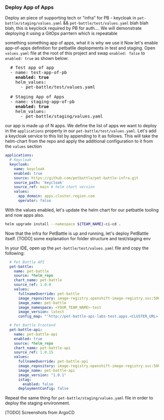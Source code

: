 ### Deploy App of Apps 
Deploy an piece of supporting tech or "infra" for PB - keycloak in `pet-battle/staging/values.yaml` && `pet-battle/test/values.yaml`
blah blah blah, this is keyclock required by PB for auth.... We will demonstrate deploying it using a GitOps parrtern which is repeatable

something something app of apps, what it is why we use it
Now let's enable app-of-apps definition for petbatlle deplopments in test and staging. Open `values.yaml` file at the root of this project and swap `enabled: false` to `enabled: true` as shown below:

<pre>
  # Test app of app
  - name: test-app-of-pb
<strong>    enabled: true</strong>
    helm_values:
      - pet-battle/test/values.yaml

  # Staging App of Apps
  - name: staging-app-of-pb
<strong>    enabled: true</strong>
    helm_values:
      - pet-battle/staging/values.yaml
</pre>


our app is made up of N apps. We define the list of apps we want to deploy in the `applications` property in our `pet-battle/test/values.yaml`. Let's add a keycloak service to this list by appending to it as follows. This will take the helm-chart from the repo and apply the additional configuration to it from the `values` section

```yaml
applications:
  # Keycloak
  keycloak:
    name: keycloak
    enabled: true
    source: https://github.com/petbattle/pet-battle-infra.git
    source_path: 'keycloak'
    source_ref: main # helm chart version
    values:
      app_domain: apps.cluster.region.com
      operator: false
```

With the values enabled, let's update the helm chart for our petbattle tooling and now apps also.
```bash
helm upgrade install --namespace ${TEAM_NAME}-ci-cd .
```

Now that the infra for PetBattle is up and running, let's deploy PetBattle itself. 
[TODO] some explanation for folder structure and test/staging env

In your IDE, open up the `pet-battle/test/values.yaml` file and copy the following:

```yaml
  # Pet Battle API
  pet-battle:
    name: pet-battle
    source: *helm_repo
    chart_name: pet-battle
    source_ref: 1.0.0
    values:
      fullnameOverride: pet-battle
      image_repository: image-registry.openshift-image-registry.svc:5000
      image_name: pet-battle
      image_namespace: <YOUR_TEAM_NAME>-test
      image_version: latest
      config_map: "'http://pet-battle-api-labs-test.apps.<CLUSTER_URL>'"

  # Pet Battle Frontend
  pet-battle-api:
    name: pet-battle-api
    enabled: true
    source: *helm_repo
    chart_name: pet-battle-api
    source_ref: 1.0.15
    values:
      fullnameOverride: pet-battle-api
      image_repository: image-registry.openshift-image-registry.svc:5000
      image_name: pet-battle-api
      image_version: "1.0.1"
      istag:
        enabled: false
      deploymentConfig: false
```

Repeat the same thing for `pet-battle/staging/values.yaml` file in order to deploy the staging environment.

[TODO] Screenshots from ArgoCD